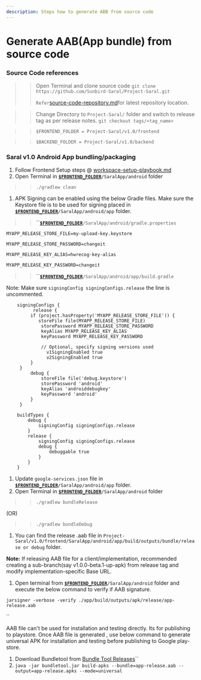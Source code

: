 ```yaml
---
description: Steps how to generate ABB from source code
---
```


# Generate AAB(App bundle) from source code

### Source Code references

> > Open Terminal and clone source code `git clone https://github.com/Sunbird-Saral/Project-Saral.git`
> >
> > `Refer`[source-code-repository.md](../engage/source-code-repository.md "mention")for latest repository location.

> > Change Directory to `Project-Saral/` folder and switch to release tag as per release notes. `git checkout tags/<tag_name>`

> > `$FRONTEND_FOLDER = Project-Saral/v1.0/frontend`

> > `$BACKEND_FOLDER = Project-Saral/v1.0/backend`

### Saral v1.0 Android App bundling/packaging

1. Follow Frontend Setup steps @ [workspace-setup-playbook.md](workspace-setup-playbook.md "mention")
2. Open Terminal in [**`$FRONTEND_FOLDER`**](generate-aab-app-bundle-from-source-code.md#source-code-references)`/SaralApp/android` folder

> > `./gradlew clean`

1. APK Signing can be enabled using the below Gradle files. Make sure the Keystore file is to be used for signing placed in [**`$FRONTEND_FOLDER`**](generate-aab-app-bundle-from-source-code.md#source-code-references)`/SaralApp/android/app` folder.

> > **``**[**`$FRONTEND_FOLDER`**](generate-aab-app-bundle-from-source-code.md#source-code-references)`/SaralApp/android/gradle.properties`

```
MYAPP_RELEASE_STORE_FILE=my-upload-key.keystore

MYAPP_RELEASE_STORE_PASSWORD=changeit

MYAPP_RELEASE_KEY_ALIAS=hwrecog-key-alias

MYAPP_RELEASE_KEY_PASSWORD=changeit
```

> > **``**[**`$FRONTEND_FOLDER`**](generate-aab-app-bundle-from-source-code.md#source-code-references)`/SaralApp/android/app/build.gradle`

Note: Make sure `signingConfig signingConfigs.release` the line is uncommented.

```
    signingConfigs {
          release {
         if (project.hasProperty('MYAPP_RELEASE_STORE_FILE')) {
            storeFile file(MYAPP_RELEASE_STORE_FILE)
             storePassword MYAPP_RELEASE_STORE_PASSWORD
             keyAlias MYAPP_RELEASE_KEY_ALIAS
             keyPassword MYAPP_RELEASE_KEY_PASSWORD

             // Optional, specify signing versions used
               v1SigningEnabled true
               v2SigningEnabled true
         }
     }
         debug {
             storeFile file('debug.keystore')
             storePassword 'android'
             keyAlias 'androiddebugkey'
             keyPassword 'android'
         }
     }

    buildTypes {
        debug {
            signingConfig signingConfigs.release
        }
        release {
            signingConfig signingConfigs.release
            debug {
                debuggable true
            }
        }
    }
```

1. Update `google-services.json` file in [**`$FRONTEND_FOLDER`**](generate-aab-app-bundle-from-source-code.md#source-code-references)`/SaralApp/android/app` folder.
2. Open Terminal in [**`$FRONTEND_FOLDER`**](generate-aab-app-bundle-from-source-code.md#source-code-references)`/SaralApp/android` folder

> > `./gradlew bundleRelease`

(OR)

> > `./gradlew bundleDebug`

1. You can find the release .aab file in `Project-Saral/v1.0/frontend/SaralApp/android/app/build/outputs/bundle/release or debug` folder.

**Note:** If releasing AAB file for a client/implementation, recommended creating a sub-branch(say v1.0.0-beta.1-up-apk) from release tag and modify implementation-specific Base URL.

1. Open terminal from [**`$FRONTEND_FOLDER`**](generate-aab-app-bundle-from-source-code.md#source-code-references)`/SaralApp/android` folder and execute the below command to verify if AAB signature.

`jarsigner -verbose -verify ./app/build/outputs/apk/release/app-release.aab`

``

AAB file can't be used for installation and testing directly. Its for publishing to playstore. Once AAB file is generated , use below command to generate universal APK for installation and testing before publishing to Google play-store.

1. Download Bundletool from [Bundle Tool Releases](https://github.com/google/bundletool/releases)``
2. `java -jar bundletool.jar build-apks --bundle=app-release.aab --output=app-release.apks --mode=universal`
